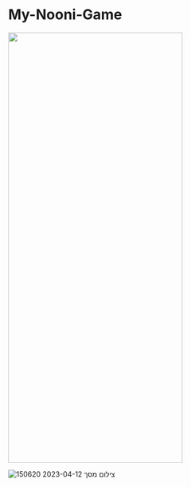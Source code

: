 # My-Nooni-Game
<img src="https://user-images.githubusercontent.com/118209251/231450808-73613023-c110-40f2-a143-007eac707e45.png" height="864" width="350" >


![צילום מסך 2023-04-12 150620](https://user-images.githubusercontent.com/118209251/231451990-f5c76e49-2eba-409f-b8e6-c1650b1a4d6b.png)




